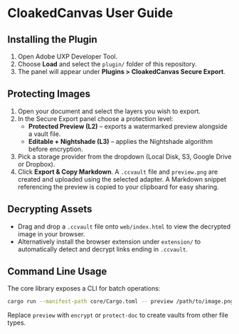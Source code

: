 # CloakedCanvas User Guide

## Installing the Plugin
1. Open Adobe UXP Developer Tool.
2. Choose **Load** and select the `plugin/` folder of this repository.
3. The panel will appear under **Plugins > CloakedCanvas Secure Export**.

## Protecting Images
1. Open your document and select the layers you wish to export.
2. In the Secure Export panel choose a protection level:
   - **Protected Preview (L2)** – exports a watermarked preview alongside a vault file.
   - **Editable + Nightshade (L3)** – applies the Nightshade algorithm before encryption.
3. Pick a storage provider from the dropdown (Local Disk, S3, Google Drive or Dropbox).
4. Click **Export & Copy Markdown**. A `.ccvault` file and `preview.png` are created and uploaded using the selected adapter. A Markdown snippet referencing the preview is copied to your clipboard for easy sharing.

## Decrypting Assets
- Drag and drop a `.ccvault` file onto `web/index.html` to view the decrypted image in your browser.
- Alternatively install the browser extension under `extension/` to automatically detect and decrypt links ending in `.ccvault`.

## Command Line Usage
The core library exposes a CLI for batch operations:
```bash
cargo run --manifest-path core/Cargo.toml -- preview /path/to/image.png
```
Replace `preview` with `encrypt` or `protect-doc` to create vaults from other file types.
